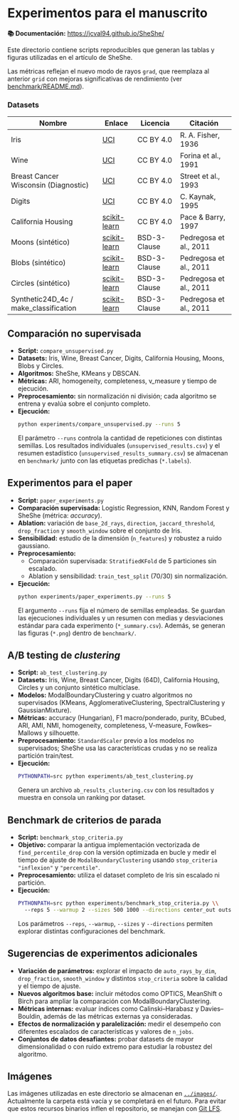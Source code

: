 # Experimentos para el manuscrito

**📚 Documentación:** https://jcval94.github.io/SheShe/

Este directorio contiene scripts reproducibles que generan las tablas y figuras
utilizadas en el artículo de SheShe.

Las métricas reflejan el nuevo modo de rayos `grad`, que reemplaza al anterior
`grid` con mejoras significativas de rendimiento (ver
[benchmark/README.md](../benchmark/README.md)).

### Datasets

| Nombre | Enlace | Licencia | Citación |
| --- | --- | --- | --- |
| Iris | [UCI](https://archive.ics.uci.edu/ml/datasets/iris) | CC BY 4.0 | R. A. Fisher, 1936 |
| Wine | [UCI](https://archive.ics.uci.edu/ml/datasets/wine) | CC BY 4.0 | Forina et al., 1991 |
| Breast Cancer Wisconsin (Diagnostic) | [UCI](https://archive.ics.uci.edu/ml/datasets/Breast+Cancer+Wisconsin+(Diagnostic)) | CC BY 4.0 | Street et al., 1993 |
| Digits | [UCI](https://archive.ics.uci.edu/ml/datasets/Optical+Recognition+of+Handwritten+Digits) | CC BY 4.0 | C. Kaynak, 1995 |
| California Housing | [scikit-learn](https://scikit-learn.org/stable/modules/generated/sklearn.datasets.fetch_california_housing.html) | CC BY 4.0 | Pace & Barry, 1997 |
| Moons (sintético) | [scikit-learn](https://scikit-learn.org/stable/modules/generated/sklearn.datasets.make_moons.html) | BSD-3-Clause | Pedregosa et al., 2011 |
| Blobs (sintético) | [scikit-learn](https://scikit-learn.org/stable/modules/generated/sklearn.datasets.make_blobs.html) | BSD-3-Clause | Pedregosa et al., 2011 |
| Circles (sintético) | [scikit-learn](https://scikit-learn.org/stable/modules/generated/sklearn.datasets.make_circles.html) | BSD-3-Clause | Pedregosa et al., 2011 |
| Synthetic24D_4c / make_classification | [scikit-learn](https://scikit-learn.org/stable/modules/generated/sklearn.datasets.make_classification.html) | BSD-3-Clause | Pedregosa et al., 2011 |

## Comparación no supervisada
- **Script:** `compare_unsupervised.py`
- **Datasets:** Iris, Wine, Breast Cancer, Digits, California Housing, Moons, Blobs y Circles.
- **Algoritmos:** SheShe, KMeans y DBSCAN.
- **Métricas:** ARI, homogeneity, completeness, v_measure y tiempo de ejecución.
- **Preprocesamiento:** sin normalización ni división; cada algoritmo se entrena y evalúa sobre el conjunto completo.
- **Ejecución:**
  ```bash
  python experiments/compare_unsupervised.py --runs 5
  ```
  El parámetro `--runs` controla la cantidad de repeticiones con distintas
  semillas. Los resultados individuales (`unsupervised_results.csv`) y el
  resumen estadístico (`unsupervised_results_summary.csv`) se almacenan en
  `benchmark/` junto con las etiquetas predichas (`*.labels`).

## Experimentos para el paper
- **Script:** `paper_experiments.py`
- **Comparación supervisada:** Logistic Regression, KNN, Random Forest y SheShe
  (métrica: *accuracy*).
- **Ablation:** variación de `base_2d_rays`, `direction`, `jaccard_threshold`,
  `drop_fraction` y `smooth_window` sobre el conjunto de Iris.
- **Sensibilidad:** estudio de la dimensión (`n_features`) y robustez a ruido
  gaussiano.
- **Preprocesamiento:**
  - Comparación supervisada: `StratifiedKFold` de 5 particiones sin escalado.
  - Ablation y sensibilidad: `train_test_split` (70/30) sin normalización.
- **Ejecución:**
  ```bash
  python experiments/paper_experiments.py --runs 5
  ```
  El argumento `--runs` fija el número de semillas empleadas. Se guardan las
  ejecuciones individuales y un resumen con medias y desviaciones estándar para
  cada experimento (`*_summary.csv`). Además, se generan las figuras (`*.png`)
  dentro de `benchmark/`.

## A/B testing de *clustering*
- **Script:** `ab_test_clustering.py`
- **Datasets:** Iris, Wine, Breast Cancer, Digits (64D), California Housing,
  Circles y un conjunto sintético multiclase.
- **Modelos:** ModalBoundaryClustering y cuatro algoritmos no supervisados
  (KMeans, AgglomerativeClustering, SpectralClustering y GaussianMixture).
- **Métricas:** accuracy (Hungarian), F1 macro/ponderado, purity, BCubed,
  ARI, AMI, NMI, homogeneity, completeness, V-measure, Fowlkes–Mallows y
  silhouette.
- **Preprocesamiento:** `StandardScaler` previo a los modelos no supervisados; SheShe usa las características crudas y no se realiza partición train/test.
- **Ejecución:**
  ```bash
  PYTHONPATH=src python experiments/ab_test_clustering.py
  ```
  Genera un archivo `ab_results_clustering.csv` con los resultados y muestra en
  consola un ranking por dataset.

## Benchmark de criterios de parada
- **Script:** `benchmark_stop_criteria.py`
- **Objetivo:** comparar la antigua implementación vectorizada de
  `find_percentile_drop` con la versión optimizada en bucle y medir el tiempo de
  ajuste de `ModalBoundaryClustering` usando `stop_criteria` `"inflexion"` y
  `"percentile"`.
- **Preprocesamiento:** utiliza el dataset completo de Iris sin escalado ni partición.
- **Ejecución:**
  ```bash
  PYTHONPATH=src python experiments/benchmark_stop_criteria.py \\
    --reps 5 --warmup 2 --sizes 500 1000 --directions center_out outside_in
  ```
  Los parámetros `--reps`, `--warmup`, `--sizes` y `--directions` permiten
  explorar distintas configuraciones del benchmark.

## Sugerencias de experimentos adicionales
- **Variación de parámetros:** explorar el impacto de `auto_rays_by_dim`,
  `drop_fraction`, `smooth_window` y distintos `stop_criteria` sobre la
  calidad y el tiempo de ajuste.
- **Nuevos algoritmos base:** incluir métodos como OPTICS, MeanShift o Birch
  para ampliar la comparación con ModalBoundaryClustering.
- **Métricas internas:** evaluar índices como Calinski–Harabasz y
  Davies–Bouldin, además de las métricas externas ya consideradas.
- **Efectos de normalización y paralelización:** medir el desempeño con
  diferentes escalados de características y valores de `n_jobs`.
- **Conjuntos de datos desafiantes:** probar datasets de mayor dimensionalidad
  o con ruido extremo para estudiar la robustez del algoritmo.

## Imágenes

Las imágenes utilizadas en este directorio se almacenan en [`../images/`](../images/). Actualmente la carpeta está vacía y se completará en el futuro. Para evitar que estos recursos binarios inflen el repositorio, se manejan con [Git LFS](https://git-lfs.com).
